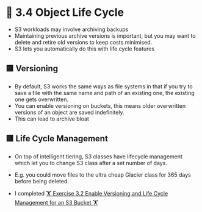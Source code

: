 <link href="../../../style.css" rel="stylesheet"></link>

# 🧠 3.4 Object Life Cycle
* S3 workloads may involve archiving backups
* Maintaining previous archive versions is important, but you may want to delete and retire old versions to keep costs minimised.
* S3 lets you automatically do this with life cycle features

## 🟥 Versioning
* By default, S3 works the same ways as file systems in that if you try to save a file with the same name and path of an existing one, the existing one gets overwritten.
* You can enable versioning on buckets, this means older overwritten versions of an object are saved indefinitely.
* This can lead to archive bloat

## 🟥 Life Cycle Management
* On top of intelligent tiering, S3 classes have lifecycle management which let you to change S3 class after a set number of days.
* E.g. you could move files to the ultra cheap Glacier class for 365 days before being deleted.

* I completed [🏋️ Exercise 3.2 Enable Versioning and Life Cycle Management for an S3 Bucket 🏋️](../../../exercises/chap03/e_3_2/)
